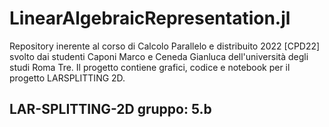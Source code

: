 # LinearAlgebraicRepresentation.jl

Repository inerente al corso di Calcolo Parallelo e distribuito 2022 [CPD22] svolto dai studenti Caponi Marco e Ceneda Gianluca dell'università degli studi Roma Tre.
Il progetto contiene grafici, codice e notebook per il progetto LARSPLITTING 2D.

## LAR-SPLITTING-2D gruppo: 5.b
